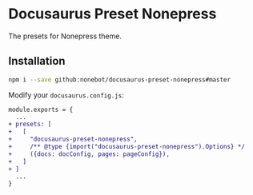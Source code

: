 # Docusaurus Preset Nonepress

The presets for Nonepress theme.

## Installation

```bash
npm i --save github:nonebot/docusaurus-preset-nonepress#master
```

Modify your `docusaurus.config.js`:

```diff
module.exports = {
  ...
+ presets: [
+   [
+     "docusaurus-preset-nonepress",
+     /** @type {import("docusaurus-preset-nonepress").Options} */
+     ({docs: docConfig, pages: pageConfig}),
+   ]
+ ]
  ...
}
```

